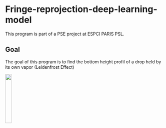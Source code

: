 # Fringe-reprojection-deep-learning-model

This program is part of a PSE project at ESPCI PARIS PSL.

## Goal

The goal of this program is to find the bottom height profil of a drop held by its own vapor (Leidenfrost Effect)

<p float="left">
  <img src="https://raw.githubusercontent.com/Vinwcent/Fringe-reprojection-deep-learning-model/Presentations_pics/Leiden.PNG" width=20% height=20%>
</p>
